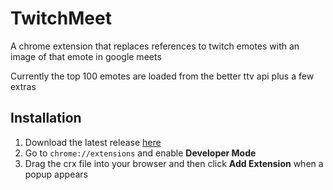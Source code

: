 # TwitchMeet

A chrome extension that replaces references to twitch emotes with an image of that emote in google meets

Currently the top 100 emotes are loaded from the better ttv api plus a few extras


## Installation 
1. Download the latest release [here](https://github.com/TomSteer1/TwitchMeet/releases/latest)
2. Go to `chrome://extensions` and enable **Developer Mode**
3. Drag the crx file into your browser and then click **Add Extension** when a popup appears
